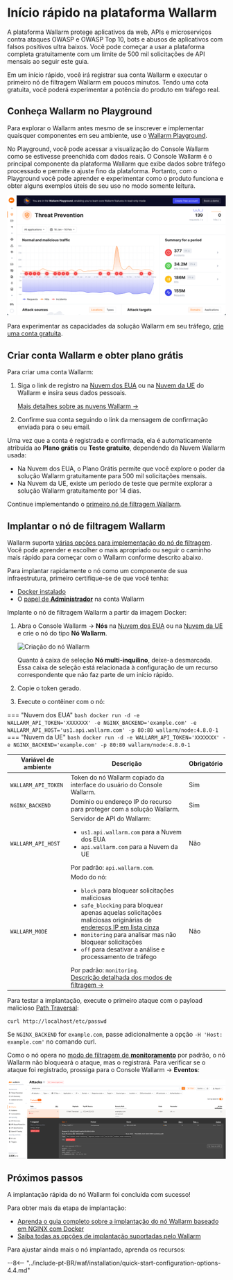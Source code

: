 [operation-mode-rule-docs]: user-guides/rules/wallarm-mode-rule.md
[filtration-modes-docs]: admin-en/configure-wallarm-mode.md
[graylist-docs]: user-guides/ip-lists/graylist.md
[wallarm-cloud-docs]: about-wallarm/overview.md#cloud
[user-roles-docs]: user-guides/settings/users.md
[rules-docs]: user-guides/rules/intro.md
[ip-lists-docs]: user-guides/ip-lists/overview.md
[integration-docs]: user-guides/settings/integrations/integrations-intro.md
[trigger-docs]: user-guides/triggers/triggers.md
[application-docs]: user-guides/settings/applications.md
[events-docs]: user-guides/events/check-attack.md
[sqli-attack-desc]: attacks-vulns-list.md#sql-injection
[xss-attack-desc]: attacks-vulns-list.md#crosssite-scripting-xss

# Início rápido na plataforma Wallarm

A plataforma Wallarm protege aplicativos da web, APIs e microserviços contra ataques OWASP e OWASP Top 10, bots e abusos de aplicativos com falsos positivos ultra baixos. Você pode começar a usar a plataforma completa gratuitamente com um limite de 500 mil solicitações de API mensais ao seguir este guia.

Em um início rápido, você irá registrar sua conta Wallarm e executar o primeiro nó de filtragem Wallarm em poucos minutos. Tendo uma cota gratuita, você poderá experimentar a potência do produto em tráfego real. 

## Conheça Wallarm no Playground

Para explorar o Wallarm antes mesmo de se inscrever e implementar quaisquer componentes em seu ambiente, use o [Wallarm Playground](https://my.us1.wallarm.com/playground?utm_source=wallarm_docs_quickstartpt).

No Playground, você pode acessar a visualização do Console Wallarm como se estivesse preenchida com dados reais. O Console Wallarm é o principal componente da plataforma Wallarm que exibe dados sobre tráfego processado e permite o ajuste fino da plataforma. Portanto, com o Playground você pode aprender e experimentar como o produto funciona e obter alguns exemplos úteis de seu uso no modo somente leitura.

![UI para criar conta](images/playground.png)

Para experimentar as capacidades da solução Wallarm em seu tráfego, [crie uma conta gratuita](#criar-conta-wallarm-e-obter-plano-gratis).

## Criar conta Wallarm e obter plano grátis

Para criar uma conta Wallarm:

1. Siga o link de registro na [Nuvem dos EUA](https://us1.my.wallarm.com/signup) ou na [Nuvem da UE](https://my.wallarm.com/signup) do Wallarm e insira seus dados pessoais.

    [Mais detalhes sobre as nuvens Wallarm →](about-wallarm/overview.md#cloud)
1. Confirme sua conta seguindo o link da mensagem de confirmação enviada para o seu email.

Uma vez que a conta é registrada e confirmada, ela é automaticamente atribuída ao **Plano grátis** ou **Teste gratuito**, dependendo da Nuvem Wallarm usada:

* Na Nuvem dos EUA, o Plano Grátis permite que você explore o poder da solução Wallarm gratuitamente para 500 mil solicitações mensais.
* Na Nuvem da UE, existe um período de teste que permite explorar a solução Wallarm gratuitamente por 14 dias.

Continue implementando o [primeiro nó de filtragem Wallarm](#implantar-o-nó-de-filtragem-wallarm).

## Implantar o nó de filtragem Wallarm

Wallarm suporta [várias opções para implementação do nó de filtragem](installation/supported-deployment-options.md). Você pode aprender e escolher o mais apropriado ou seguir o caminho mais rápido para começar com o Wallarm conforme descrito abaixo.

Para implantar rapidamente o nó como um componente de sua infraestrutura, primeiro certifique-se de que você tenha:

* [Docker instalado](https://docs.docker.com/engine/install/)
* O [papel de **Administrador**][user-roles-docs] na conta Wallarm

Implante o nó de filtragem Wallarm a partir da imagem Docker:

1. Abra o Console Wallarm → **Nós** na [Nuvem dos EUA](https://us1.my.wallarm.com/nodes) ou na [Nuvem da UE](https://my.wallarm.com/nodes) e crie o nó do tipo **Nó Wallarm**.

   ![Criação do nó Wallarm](images/create-wallarm-node-empty-list.png)

   Quanto à caixa de seleção **Nó multi-inquilino**, deixe-a desmarcada. Essa caixa de seleção está relacionada à configuração de um recurso correspondente que não faz parte de um início rápido.
1. Copie o token gerado.
1. Execute o contêiner com o nó:

=== "Nuvem dos EUA"
    ```bash
    docker run -d -e WALLARM_API_TOKEN='XXXXXXX' -e NGINX_BACKEND='example.com' -e WALLARM_API_HOST='us1.api.wallarm.com' -p 80:80 wallarm/node:4.8.0-1
    ```
=== "Nuvem da UE"
    ```bash
    docker run -d -e WALLARM_API_TOKEN='XXXXXXX' -e NGINX_BACKEND='example.com' -p 80:80 wallarm/node:4.8.0-1
    ```

Variável de ambiente | Descrição| Obrigatório
--- | ---- | ----
`WALLARM_API_TOKEN` | Token do nó Wallarm copiado da interface do usuário do Console Wallarm. | Sim
`NGINX_BACKEND` | Domínio ou endereço IP do recurso para proteger com a solução Wallarm. | Sim
`WALLARM_API_HOST` | Servidor de API do Wallarm:<ul><li>`us1.api.wallarm.com` para a Nuvem dos EUA</li><li>`api.wallarm.com` para a Nuvem da UE</li></ul>Por padrão: `api.wallarm.com`. | Não
`WALLARM_MODE` | Modo do nó:<ul><li>`block` para bloquear solicitações maliciosas</li><li>`safe_blocking` para bloquear apenas aquelas solicitações maliciosas originárias de [endereços IP em lista cinza][graylist-docs]</li><li>`monitoring` para analisar mas não bloquear solicitações</li><li>`off` para desativar a análise e processamento de tráfego</li></ul>Por padrão: `monitoring`.<br>[Descrição detalhada dos modos de filtragem →][filtration-modes-docs] | Não

Para testar a implantação, execute o primeiro ataque com o payload malicioso [Path Traversal](attacks-vulns-list.md#path-traversal):

```
curl http://localhost/etc/passwd
```

Se `NGINX_BACKEND` for `example.com`, passe adicionalmente a opção `-H 'Host: example.com'` no comando curl.

Como o nó opera no [modo de filtragem de **monitoramento**](admin-en/configure-wallarm-mode.md#available-filtration-modes) por padrão, o nó Wallarm não bloqueará o ataque, mas o registrará. Para verificar se o ataque foi registrado, prossiga para o Console Wallarm → **Eventos**:

![Ataques na interface](images/admin-guides/test-attacks-quickstart.png)

## Próximos passos

A implantação rápida do nó Wallarm foi concluída com sucesso!

Para obter mais da etapa de implantação:

* [Aprenda o guia completo sobre a implantação do nó Wallarm baseado em NGINX com Docker](admin-en/installation-docker-en.md)
* [Saiba todas as opções de implantação suportadas pelo Wallarm](installation/supported-deployment-options.md)

Para ajustar ainda mais o nó implantado, aprenda os recursos:

--8<-- "../include-pt-BR/waf/installation/quick-start-configuration-options-4.4.md"